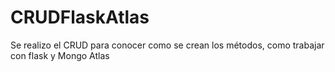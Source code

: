 # CRUDFlaskAtlas
Se realizo el CRUD para conocer como se crean los métodos, como trabajar con flask y Mongo Atlas
